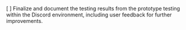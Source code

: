 [ ] Finalize and document the testing results from the prototype testing within the Discord environment, including user feedback for further improvements.